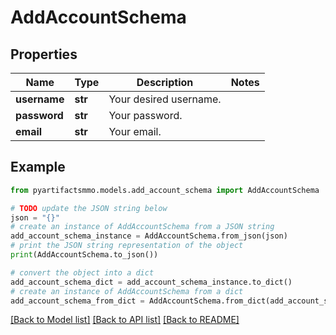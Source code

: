 # AddAccountSchema


## Properties

Name | Type | Description | Notes
------------ | ------------- | ------------- | -------------
**username** | **str** | Your desired username. | 
**password** | **str** | Your password. | 
**email** | **str** | Your email. | 

## Example

```python
from pyartifactsmmo.models.add_account_schema import AddAccountSchema

# TODO update the JSON string below
json = "{}"
# create an instance of AddAccountSchema from a JSON string
add_account_schema_instance = AddAccountSchema.from_json(json)
# print the JSON string representation of the object
print(AddAccountSchema.to_json())

# convert the object into a dict
add_account_schema_dict = add_account_schema_instance.to_dict()
# create an instance of AddAccountSchema from a dict
add_account_schema_from_dict = AddAccountSchema.from_dict(add_account_schema_dict)
```
[[Back to Model list]](../README.md#documentation-for-models) [[Back to API list]](../README.md#documentation-for-api-endpoints) [[Back to README]](../README.md)


